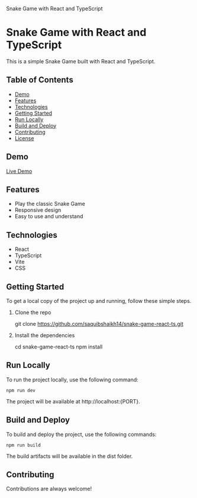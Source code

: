 Snake Game with React and TypeScript

Snake Game with React and TypeScript
====================================

This is a simple Snake Game built with React and TypeScript.

Table of Contents
-----------------

*   [Demo](#demo)
*   [Features](#features)
*   [Technologies](#technologies)
*   [Getting Started](#getting-started)
*   [Run Locally](#run-locally)
*   [Build and Deploy](#build-and-deploy)
*   [Contributing](#contributing)
*   [License](#license)

Demo
----

[Live Demo](https://saquibshaikh14.github.io/snake-game-react/)

Features
--------

*   Play the classic Snake Game
*   Responsive design
*   Easy to use and understand

Technologies
------------

*   React
*   TypeScript
*   Vite
*   CSS

Getting Started
---------------

To get a local copy of the project up and running, follow these simple steps.

1.  Clone the repo

    git clone https://github.com/saquibshaikh14/snake-game-react-ts.git

3.  Install the dependencies

    cd snake-game-react-ts
    npm install

Run Locally
-----------

To run the project locally, use the following command:

    npm run dev

The project will be available at http://localhost:{PORT}.

Build and Deploy
----------------

To build and deploy the project, use the following commands:

    npm run build

The build artifacts will be available in the dist folder.

Contributing
------------

Contributions are always welcome!

